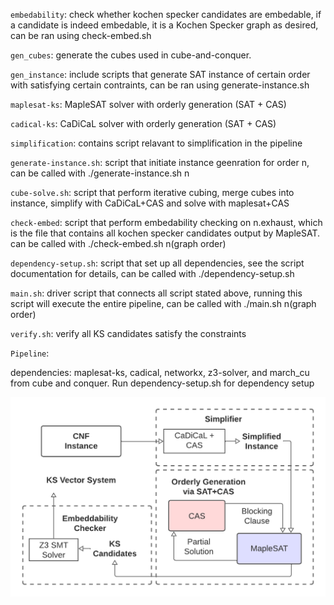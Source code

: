 `embedability`: check whether kochen specker candidates are embedable, if a candidate is indeed embedable, it is a Kochen Specker graph as desired, can be ran using check-embed.sh

`gen_cubes`: generate the cubes used in cube-and-conquer.

`gen_instance`: include scripts that generate SAT instance of certain order with satisfying certain contraints, can be ran using generate-instance.sh

`maplesat-ks`: MapleSAT solver with orderly generation (SAT + CAS)

`cadical-ks`: CaDiCaL solver with orderly generation (SAT + CAS)

`simplification`: contains script relavant to simplification in the pipeline

`generate-instance.sh`: script that initiate instance geenration for order n, can be called with ./generate-instance.sh n

`cube-solve.sh`: script that perform iterative cubing, merge cubes into instance, simplify with CaDiCaL+CAS and solve with maplesat+CAS

`check-embed`: script that perform embedability checking on n.exhaust, which is the file that contains all kochen specker candidates output by MapleSAT. can be called with ./check-embed.sh n(graph order)

`dependency-setup.sh`: script that set up all dependencies, see the script documentation for details, can be called with ./dependency-setup.sh

`main.sh`: driver script that connects all script stated above, running this script will execute the entire pipeline, can be called with ./main.sh n(graph order)

`verify.sh`: verify all KS candidates satisfy the constraints

`Pipeline`: 

dependencies: maplesat-ks, cadical, networkx, z3-solver, and march_cu from cube and conquer. Run dependency-setup.sh for dependency setup

![Showing pipeline and which directory to enter for each step](pipeline.png?raw=true "Pipeline")
